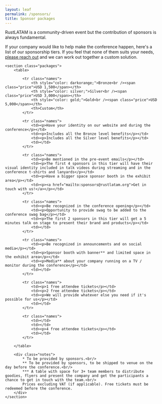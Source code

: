 ```yaml
---
layout: leaf
permalink: /sponsors/
title: Sponsor packages
---
```


RustLATAM is a community-driven event but the contribution of sponsors is always fundamental.

If your company would like to help make the conference happen, here's a list of our sponsorship tiers. If you feel that none of them suits your needs, <a href="mailto:sponsors@rustlatam.org">please reach out</a> and we can work out together a custom solution.

<div class="sponsors">

    <section class="packages">
        <table>

            <tr class="names">
                <th style="color: darkorange;">Bronze<br /><span class="price">USD 1,500</span></th>
                <th style="color: silver;">Silver<br /><span class="price">USD 3,000</span></th>
                <th style="color: gold;">Gold<br /><span class="price">USD 5,000</span></th>
                <th>Custom</th>
            </tr>

            <tr class="names">
                <td><p>Have your identity on our website and during the conference</p></td>
                <td><p>Includes all the Bronze level benefits</p></td>
                <td><p>Includes all the Silver level benefits</p></td>
                <td></td>
            </tr>

            <tr class="names">
                <td><p>Be mentioned in the pre-event emails</p></td>
                <td><p>The first 4 sponsors in this tier will have their visual identity included in talk videos during streaming and in the conference t-shirts and lanyards</p></td>
                <td><p>Have a bigger space sponsor booth in the exhibit area</p></td>
                <td><p><a href="mailto:sponsors@rustlatam.org">Get in touch with us!</a></p></td>
            </tr>

            <tr class="names">
                <td><p>Be recognized in the conference opening</p></td>
                <td><p>Opportunity to provide swag to be added to the conference swag bag</p></td>
                <td><p>The first 2 sponsors in this tier will get a 5 minutes talk on stage to present their brand and products</p></td>
                <td></td>
            </tr>

            <tr class="names">
                <td><p>Be recognized in announcements and on social media</p></td>
                <td><p>Sponsor booth with banner** and limited space in the exhibit area</p></td>
                <td><p>Media** about your company running on a TV / monitor during the conference</p></td>
                <td></td>
            </tr>

            <tr class="names">
                <td><p>1 free attendee tickets</p></td>
                <td><p>2 free attendee tickets</p></td>
                <td><p>We will provide whatever else you need if it's possible for us</p></td>
                <td></td>
            </tr>

            <tr class="names">
                <td></td>
                <td></td>
                <td><p>4 free attendee tickets</p></td>
                <td></td>
            </tr>

        </table>

        <div class="notes">
            * To be provided by sponsors.<br/>
            ** To be provided by sponsors, to be shipped to venue on the day before the conference.<br/>
            *** A table with space for 3+ team members to distribute goodies, flyers and present the company and get the participants a chance to get in touch with the team.<br/>
            Prices excluding VAT (if applicable). Free tickets must be redeemed before the conference.
        </div>
    </section>
</div>

